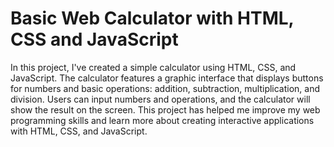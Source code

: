 # Basic Web Calculator with HTML, CSS and JavaScript

In this project, I've created a simple calculator using HTML, CSS, and JavaScript. The calculator features a graphic interface that displays buttons for numbers and basic operations: addition, subtraction, multiplication, and division. Users can input numbers and operations, and the calculator will show the result on the screen. This project has helped me improve my web programming skills and learn more about creating interactive applications with HTML, CSS, and JavaScript.
